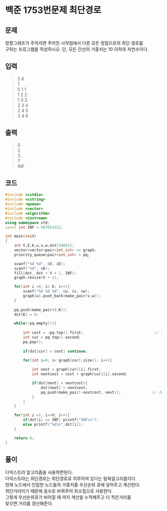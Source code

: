 # 백준 1753번문제 최단경로

## 문제
방향그래프가 주어지면 주어진 시작점에서 다른 모든 정점으로의 최단 경로를</br>
구하는 프로그램을 작성하시오. 단, 모든 간선의 가중치는 10 이하의 자연수이다.</br>

## 입력
> 5 6 </br>
1</br>
5 1 1</br>
1 2 2</br>
1 3 3</br>
2 3 4</br>
2 4 5</br>
3 4 6</br>

## 출력
> 0 </br>
2</br>
3</br>
7</br>
INF</br>

## 코드
```c++
#include <cstdio>
#include <cstring>
#include <queue>
#include <vector>
#include <algorithm>
#include <iostream>
using namespace std;
const int INF = 987654321;

int main(void)
{
    int V,E,K,u,v,w,dst[20001];
    vector<vector<pair<int,int> >> graph;
    priority_queue<pair<int,int> > pq;

    scanf("%d %d", &V, &E);
    scanf("%d", &K);
    fill(dst, dst + V + 1, INF);
    graph.resize(V + 1);

    for(int i =0; i< E; i++){
        scanf("%d %d %d", &u, &v, &w);
        graph[u].push_back(make_pair(v,w));
    }
    
    pq.push(make_pair(0,K));
    dst[K] = 0;

    while(!pq.empty()){
    
        int cost = -pq.top().first;                                // 음수로 사용하기 때문에 다시 음수를 넣어 양수로 ~
        int cur = pq.top().second; 
        pq.pop();
        
        if(dst[cur] < cost) continue;
        
        for(int i=0; i< graph[cur].size(); i++){

            int next = graph[cur][i].first; 
            int nextcost = cost + graph[cur][i].second;

            if(dst[next] > nextcost){
                dst[next] = nextcost;
                pq.push(make_pair(-nextcost, next));              // 최소힙으로 사용하기 위해 음수로 넣는다.
            }
        }
    }        

    for(int i =1; i<=V; i++){
        if(dst[i] == INF) printf("INF\n");
        else printf("%d\n",dst[i]);
    }

    return 0;
}
```

## 풀이
다익스트라 알고리즘을 사용하면된다. </br>
다익스트라는 최단경로는 최단경로로 이루어져 있다는 탐욕알고리즘이다. </br>
현재 노드에서 인접한 노드들의 가중치를 우선순위 큐에 넣어주고 계산한다. </br>
최단거리이기 때문에 음수로 바꿔주어 최소힙으로 사용한다. </br>
그렇게 우선순위큐가 비어질 때 까지 계산을 누적해주고 더 적은거리를 </br>
찾으면 거리를 갱신해준다. 
